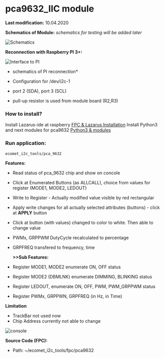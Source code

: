 # pca9632_IIC module

**Last modification:** 10.04.2020

**Schematics of Module:**
*schematics for testing will be added later*

![Schematics](Schematics.PNG)

**Reconnection with Raspberry PI 3+:**

![Interface to PI](pca9632_schema.PNG)
* schematics of PI reconnection*

* Configuration for /dev/i2c-1
* port 2 (SDA), port 3 (SCL)
* pull-up resistor is used from module board (R2,R3)

### How to install? ###

Install Lazarus-ide at raspberry [FPC & Lazarus Installation](../lazarus.md)
Install Python3 and next modules for pca9632 [Python3 & modules](../../i2c_pkg/pca9632_pkg/pca_9632_python_IIC.md)

### Run application: ###
```console
ecomet_i2c_tools/pca_9632
```

**Features:**

*  Read status of pca_9632 chip and show on concole
*  Click at Enumerated Buttons (as ALLCALL), choice from values for register (MODE1, MODE2, LEDOUT)
*  Write to Register - Actually modified value visible by red rectangular 
*  Apply write changes for all actually selected attributes (buttons) - click at **APPLY** button
*  Click at button (with values) changed to color to white. Then able to change value
* PWMx, GRPPWM DutyCycle recalculated to percentage
* GRPFREQ transfered to frequency, time

   **>>Sub Features:**

* Register MODE1, MODE2 enumerate ON, OFF status
* Register MODE2 (DBMLNK) enumerate DIMMING, BLINKING status
* Register LEDOUT, enumerate ON, OFF, PWM, PWM_GRPPWM status
* Register PWMx, GRPPWN, GRPFREQ (in Hz, in Time)

**Limitation**

* TrackBar not used now
* Chip Address currently not able to change

![console](pca9632_console.png  "Console")

**Source Code (FPC):**
* Path: ~/ecomet_i2c_tools/fpc/pca9632
